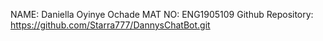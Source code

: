 NAME: Daniella Oyinye Ochade
MAT NO: ENG1905109
Github Repository: https://github.com/Starra777/DannysChatBot.git
